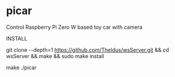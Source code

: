 # picar

Control Raspberry Pi Zero W based toy car with camera

INSTALL

git clone --depth=1 https://github.com/Theldus/wsServer.git && cd wsServer && make && sudo make install

make
./picar